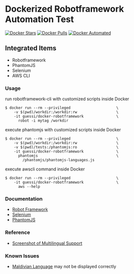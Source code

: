 # Dockerized Robotframework Automation Test

[![Docker Stars](https://img.shields.io/docker/stars/guessi/docker-robotframework.svg)](https://hub.docker.com/r/guessi/docker-robotframework/)
[![Docker Pulls](https://img.shields.io/docker/pulls/guessi/docker-robotframework.svg)](https://hub.docker.com/r/guessi/docker-robotframework/)
[![Docker Automated](https://img.shields.io/docker/automated/guessi/docker-robotframework.svg)](https://hub.docker.com/r/guessi/docker-robotframework/)


## Integrated Items

* Robotframework
* PhantomJS
* Selenium
* AWS CLI


### Usage

run robotframework-cli with customized scripts inside Docker

    $ docker run --rm --privileged                     \
        -v $(pwd)/workdir:/workdir:rw                  \
        -it guessi/docker-robotframework               \
          robot -i mytag /workdir

execute phantomjs with customized scripts inside Docker

    $ docker run --rm --privileged                     \
        -v $(pwd)/workdir:/workdir:rw                  \
        -v $(pwd)/tests:/phantomjs:ro                  \
        -it guessi/docker-robotframework               \
          phantomjs                                    \
            /phantomjs/phantomjs-languages.js

execute awscli command inside Docker

    $ docker run --rm --privileged                     \
        -it guessi/docker-robotframework               \
          aws --help


### Documentation

* [Robot Framework](http://robotframework.org/#documentation)
* [Selenium](http://www.seleniumhq.org/)
* [PhantomJS](http://phantomjs.org/)


### Reference

* [Screenshot of Multilingual Support](https://imgur.com/a/MrSla)


### Known Issues

* [Maldivian Language](https://en.wikipedia.org/wiki/Maldivian_language) may not be displayed correctly
